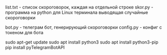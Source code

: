 list.txt - список скороговорок, каждая на отдельной строке
skor.py - программа на python для Linux терминала выводящая случайные скороговорки

bot.py - телеграм бот, генерирующий скороговорки
config.py - конфиг с токеном для бота


sudo apt-get update
sudo apt install python3
sudo apt install python3-pip
pip install pyTelegramBotAPI





